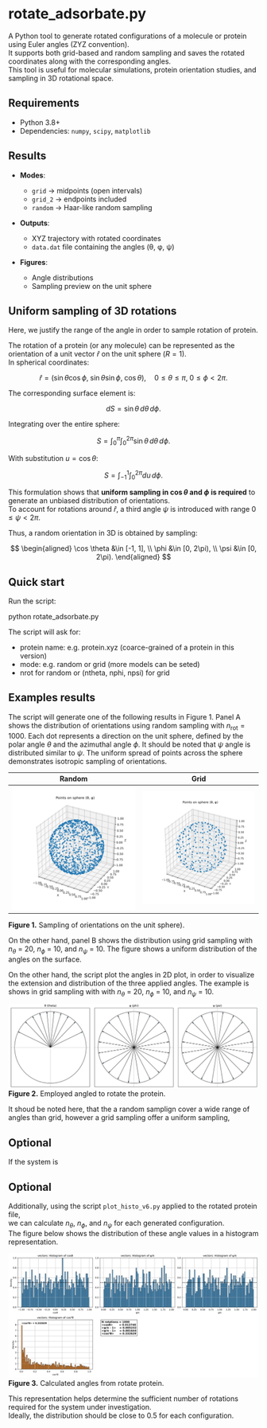 # rotate_adsorbate.py

A Python tool to generate rotated configurations of a molecule or protein using Euler angles (ZYZ convention).  
It supports both grid-based and random sampling and saves the rotated coordinates along with the corresponding angles.  
This tool is useful for molecular simulations, protein orientation studies, and sampling in 3D rotational space.


## Requirements

- Python 3.8+
- Dependencies: `numpy`, `scipy`, `matplotlib`







## Results

- **Modes**:  
  - `grid` → midpoints (open intervals)  
  - `grid_2` → endpoints included  
  - `random` → Haar-like random sampling  

- **Outputs**:  
  - XYZ trajectory with rotated coordinates  
  - `data.dat` file containing the angles (θ, φ, ψ)  

- **Figures**:
  - Angle distributions
  - Sampling preview on the unit sphere








## Uniform sampling of 3D rotations

Here, we justify the range of the angle in order to sample rotation of protein.

The rotation of a protein (or any molecule) can be represented as the orientation of a unit vector $\hat r$ on the unit sphere ($R = 1$).  
In spherical coordinates:

$$
\hat r = (\sin\theta\cos\phi,\; \sin\theta\sin\phi,\; \cos\theta),
\quad 0 \leq \theta \leq \pi,\; 0 \leq \phi < 2\pi.
$$

The corresponding surface element is:

$$
dS = \sin\theta \, d\theta \, d\phi.
$$

Integrating over the entire sphere:

$$
S = \int_{0}^{\pi} \int_{0}^{2\pi} \sin\theta \, d\theta \, d\phi.
$$

With substitution $u = \cos\theta$:

$$
S = \int_{-1}^{1} \int_{0}^{2\pi} du \, d\phi.
$$

This formulation shows that **uniform sampling in $\cos\theta$ and $\phi$ is required** to generate an unbiased distribution of orientations.  
To account for rotations around $\hat r$, a third angle $\psi$ is introduced with range $0 \leq \psi < 2\pi$.

Thus, a random orientation in 3D is obtained by sampling:

$$
\begin{aligned}
\cos \theta &\in [-1, 1], \\
\phi &\in [0, 2\pi), \\
\psi &\in [0, 2\pi).
\end{aligned}
$$








## Quick start

Run the script:

python rotate_adsorbate.py

The script will ask for:
- protein name: e.g. protein.xyz  (coarce-grained of a protein in this version)
- mode: e.g. random or grid (more models can be seted)
- nrot for random or (ntheta, nphi, npsi) for grid






## Examples results

The script will generate one of the following results in Figure 1.
Panel A shows the distribution of orientations using random sampling with $n_{\text{rot}} = 1000$.
Each dot represents a direction on the unit sphere, defined by the polar angle $\theta$ and the azimuthal angle $\phi$.
It should be noted that $\psi$ angle is distributed similar to $\psi$.
The uniform spread of points across the sphere demonstrates isotropic sampling of orientations.


| Random                                                   | Grid                                                 |
| -------------------------------------------------------- | ---------------------------------------------------- |
| ![Random](figures/angles_to_sphere_nrot-1000_random.png) | ![Grid](figures/angles_to_sphere_nrot-4000_grid.png) |
**Figure 1.** Sampling of orientations on the unit sphere).

On the other hand, panel B shows the distribution using grid sampling with $n_{\theta}$ = 20, $n_{\phi}$ = 10, and $n_{\psi}$ = 10.
The figure shows a uniform distribution of the angles on the surface.


On the other hand, the script plot the angles in 2D plot, in order to visualize the extension and distribution of the three applied angles.
The example is shows in grid sampling with with $n_{\theta}$ = 20, $n_{\phi}$ = 10, and $n_{\psi}$ = 10.


![Distribución de ángulos](figures/angles_three_nrot-4000_grid.png)
**Figure 2.** Employed angled to rotate the protein.


It shoud be noted here, that the a random samplign cover a wide range of angles than grid, however a grid sampling offer a uniform sampling,


## Optional

If the system is










## Optional


Additionally, using the script `plot_histo_v6.py` applied to the rotated protein file,  
we can calculate $n_{\theta}$, $n_{\phi}$, and $n_{\psi}$ for each generated configuration.  
The figure below shows the distribution of these angle values in a histogram representation.


![Angle distributions](figures/histos_3x2.png)
**Figure 3.** Calculated angles from rotate protein.


This representation helps determine the sufficient number of rotations required for the system under investigation.  
Ideally, the distribution should be close to 0.5 for each configuration.




